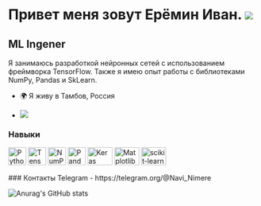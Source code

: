 Привет меня зовут Ерёмин Иван. ![](https://user-images.githubusercontent.com/18350557/176309783-0785949b-9127-417c-8b55-ab5a4333674e.gif)
=========================================================================================================================================

ML Ingener
----------

Я занимаюсь разработкой нейронных сетей с использованием фреймворка TensorFlow. Также я имею опыт работы с библиотеками NumPy, Pandas и SkLearn.

*   🌍 Я живу в Тамбов, Россия
*   <a href="https://www.github.com/Nimere1990" target="_blank" rel="noreferrer"><img
                  src="https://img.shields.io/github/followers/Nimere1990?logo=github&style=for-the-badge&color=0891b2&labelColor=1c1917"/>

    </a>
  ###  Навыки 
<p align="left">
<a href="https://www.python.org/" target="_blank" rel="noreferrer"><img src="https://raw.githubusercontent.com/danielcranney/readme-generator/main/public/icons/skills/python-colored.svg" width="36" height="36" alt="Python" /></a>
<a href="https://www.tensorflow.org/" target="_blank" rel="noreferrer"><img src="https://raw.githubusercontent.com/danielcranney/readme-generator/main/public/icons/skills/tensorflow-colored.svg" width="36" height="36" alt="TensorFlow" /></a>
<a href="https://numpy.org/" target="_blank" rel="noreferrer"><img src="https://github.com/marwin1991/profile-technology-icons/assets/76012086/4ec200c2-acdf-4c42-b419-cd49cba3d09f" width="36" height="36" alt="NumPy" /></a>
<a href="https://pandas.pydata.org/" target="_blank" rel="noreferrer"><img src="https://github.com/marwin1991/profile-technology-icons/assets/76012086/24b02d77-2f28-43c7-b5d6-e15e3395851b" width="36" height="36" alt="Pandas" /></a>
<a href="https://keras.io/" target="_blank" rel="noreferrer"><img src="https://img.shields.io/badge/Keras-%23D00000.svg?style=for-the-badge&logo=Keras&logoColor=white)" width="50" height="36" alt="Keras" /></a>
<a href="https://matplotlib.org/" target="_blank" rel="noreferrer"><img src="https://img.shields.io/badge/Matplotlib-%23ffffff.svg?style=for-the-badge&logo=Matplotlib&logoColor=black" width="50" height="36" alt="Matplotlib" /></a>
<a href="https://scikit-learn.org/" target="_blank" rel="noreferrer"><img src="https://img.shields.io/badge/scikit--learn-%23F7931E.svg?style=for-the-badge&logo=scikit-learn&logoColor=white" width="50" height="36" alt="scikit-learn" /></a>
</p>                   
### Контакты
Telegram - https://telegram.org/@Navi_Nimere

![Anurag's GitHub stats](https://github-readme-stats.vercel.app/api?username=NIMERE1990&theme=darcula_icons=true)
